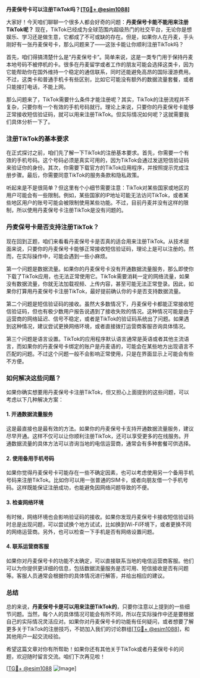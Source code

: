 **丹麦保号卡可以注册TikTok吗？[[TG💪+ @esim1088](https://t.me/s/esim1088)]**

大家好！今天咱们聊聊一个很多人都会好奇的问题：**丹麦保号卡能不能用来注册TikTok呢？** 现在，TikTok已经成为全球范围内超级热门的社交平台，无论你是想娱乐、学习还是做生意，它都成了不可或缺的存在。但是，如果你人在丹麦，手头刚好有一张丹麦保号卡，那么问题来了——这张卡能让你顺利注册TikTok吗？

首先，咱们得搞清楚什么是“丹麦保号卡”。简单来说，这是一类专门用于保持丹麦本地号码不被停机的卡。很多在丹麦留学或者工作的朋友可能会选择这类卡，因为它能帮助你在国外维持一个稳定的通信联系，同时还能避免高昂的国际漫游费用。不过，这类卡和普通手机卡有些区别，比如它可能没有额外的数据流量套餐，或者只能接打电话，不能上网。

那么问题来了，TikTok需要什么条件才能注册呢？其实，TikTok的注册流程并不复杂，只要你有一个有效的手机号码就行。理论上来说，只要你的丹麦保号卡能够正常接收短信验证码，就可以用来注册TikTok。但实际情况如何呢？这就需要我们具体分析一下了。

### 注册TikTok的基本要求

在正式探讨之前，咱们先了解一下TikTok的注册基本要求。首先，你需要一个有效的手机号码。这个号码必须是真实可用的，因为TikTok会通过发送短信验证码来验证你的身份。其次，你需要下载官方的TikTok应用程序，并按照提示完成注册步骤。最后，你需要同意TikTok的服务条款和隐私政策。

听起来是不是很简单？但这里有个小细节需要注意：TikTok对某些国家或地区的用户可能会有一些限制。例如，某些国家的IP地址可能无法访问TikTok，或者某些地区用户的账号可能会被限制使用某些功能。不过，目前丹麦并没有这样的限制，所以使用丹麦保号卡注册TikTok是没有问题的。

### 丹麦保号卡是否支持注册TikTok？

现在回到正题，咱们来看看丹麦保号卡是否真的适合用来注册TikTok。从技术层面来说，只要你的丹麦保号卡能够正常接收短信验证码，理论上是可以注册的。然而，在实际操作中，可能会遇到一些小麻烦。

第一个问题是数据流量。如果你的丹麦保号卡没有开通数据流量服务，那么即使你下载了TikTok应用，也无法正常使用它。TikTok需要消耗一定的网络流量，如果没有数据流量，你就无法加载视频、上传内容，甚至可能无法正常登录。因此，如果你打算用丹麦保号卡注册TikTok，最好提前确认你的卡是否支持数据流量。

第二个问题是短信验证码的接收。虽然大多数情况下，丹麦保号卡都能正常接收短信验证码，但也有极少数用户报告说遇到了接收失败的情况。这种情况可能是由于运营商的网络延迟、信号不稳定，或者是TikTok的验证码系统出了问题。如果遇到这种情况，建议尝试更换网络环境，或者直接拨打运营商客服咨询具体情况。

第三个问题是语言设置。TikTok的应用程序默认语言通常是英语或者其他主流语言，而如果你的丹麦保号卡绑定的账户是丹麦语的，可能会在某些地方出现语言不匹配的问题。不过这个问题一般不会影响正常使用，只是在界面显示上可能会有些不方便。

### 如何解决这些问题？

如果你确实想要用丹麦保号卡注册TikTok，但又担心上面提到的这些问题，可以考虑以下几种解决方案：

#### 1. 开通数据流量服务
这是最直接也是最有效的方法。如果你的丹麦保号卡支持开通数据流量服务，建议尽早开通。这样不仅可以让你顺利注册TikTok，还可以享受更多的在线服务。开通数据流量的具体方法可以咨询当地的电信运营商，通常会有多种套餐可供选择。

#### 2. 使用备用手机号码
如果你觉得丹麦保号卡可能存在一些不确定因素，也可以考虑使用另一个备用手机号码来注册TikTok。比如你可以用一张普通的SIM卡，或者向朋友借一个手机号码。这样既能保证注册成功，也能避免因网络问题导致的不便。

#### 3. 检查网络环境
有时候，网络环境也会影响验证码的接收。如果你发现丹麦保号卡接收短信验证码时总是出现问题，可以尝试换个地方试试，比如换到Wi-Fi环境下，或者更换不同的网络运营商。另外，也可以检查一下手机是否有网络设置问题。

#### 4. 联系运营商客服
如果你对丹麦保号卡的功能不太确定，可以直接联系当地的电信运营商客服。他们可以为你提供更详细的信息，包括数据流量服务是否可用、短信接收是否有问题等。客服人员通常会根据你的具体情况进行解答，并给出相应的建议。

### 总结

总的来说，**丹麦保号卡是可以用来注册TikTok的**，只要你注意以上提到的一些细节问题。当然，每个人的具体情况可能会有所不同，所以在实际操作中还是要根据自己的实际情况灵活应对。如果你对丹麦保号卡的功能有任何疑问，或者想要了解更多关于TikTok的注册技巧，不妨加入我们的讨论群组[[TG💪+ @esim1088](https://t.me/s/esim1088)]，和其他用户一起交流经验。

希望这篇文章对你有所帮助！如果你还有其他关于TikTok或者丹麦保号卡的问题，欢迎随时留言交流。咱们下次再见啦！

[[TG💪+ @esim1088](https://t.me/s/esim1088) ![Image](https://i.postimg.cc/4NQfJmqS/Snipaste-2025-05-13-00-14-12.png)]
